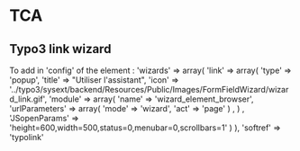 # TCA

## Typo3 link wizard
To add in 'config' of the element : 
'wizards' => array(
    'link' => array(
        'type' => 'popup',
        'title' => "Utiliser l'assistant",
        'icon' => '../typo3/sysext/backend/Resources/Public/Images/FormFieldWizard/wizard_link.gif',
        'module' => array(
            'name' => 'wizard_element_browser',
            'urlParameters' => array(
                'mode' => 'wizard',
                'act' => 'page'
                ) ,
            ) ,
        'JSopenParams' => 'height=600,width=500,status=0,menubar=0,scrollbars=1'
        ) 
    ),
'softref' => 'typolink'

